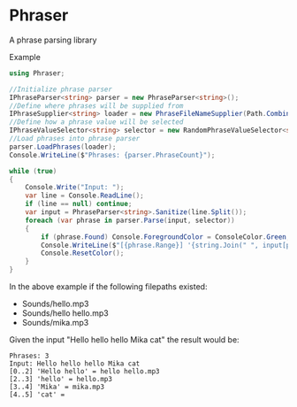# Phraser
 A phrase parsing library

Example
```cs
using Phraser;

//Initialize phrase parser
IPhraseParser<string> parser = new PhraseParser<string>();
//Define where phrases will be supplied from
IPhraseSupplier<string> loader = new PhraseFileNameSupplier(Path.Combine(Environment.CurrentDirectory, "Sounds"), new[] { ".wav", ".ogg", ".mp3", ".mid" });
//Define how a phrase value will be selected
IPhraseValueSelector<string> selector = new RandomPhraseValueSelector<string>();
//Load phrases into phrase parser
parser.LoadPhrases(loader);
Console.WriteLine($"Phrases: {parser.PhraseCount}");

while (true)
{
    Console.Write("Input: ");
    var line = Console.ReadLine();
    if (line == null) continue;
    var input = PhraseParser<string>.Sanitize(line.Split());
    foreach (var phrase in parser.Parse(input, selector))
    {
        if (phrase.Found) Console.ForegroundColor = ConsoleColor.Green; else Console.ForegroundColor = ConsoleColor.Red;
        Console.WriteLine($"[{phrase.Range}] '{string.Join(" ", input[phrase.Range])}' = {Path.GetFileName(phrase.Value)}");
        Console.ResetColor();
    }
}
```
In the above example if the following filepaths existed:
+ Sounds/hello.mp3
+ Sounds/hello hello.mp3
+ Sounds/mika.mp3

Given the input "Hello hello hello Mika cat" the result would be: 
```
Phrases: 3
Input: Hello hello hello Mika cat
[0..2] 'Hello hello' = hello hello.mp3
[2..3] 'hello' = hello.mp3
[3..4] 'Mika' = mika.mp3
[4..5] 'cat' =
```
